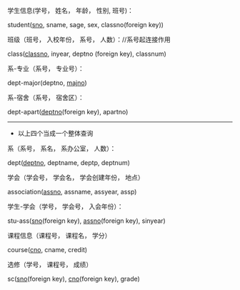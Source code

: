 学生信息(学号， 姓名， 年龄， 性别, 班号)：

student(<u>sno</u>, sname, sage, sex, classno(foreign key))



班级（班号， 入校年份， 系号， 人数）：//系号起连接作用

class(<u>classno</u>, inyear, deptno (foreign key), classnum)



系-专业（系号， 专业号）：

dept-major(deptno, <u>majno</u>)



系-宿舍（系号， 宿舍区）：

dept-apart(<u>deptno</u>(foreign key), apartno)



----------------------------------------------------

+ 以上四个当成一个整体查询



系（系号， 系名， 系办公室， 人数）：

dept(<u>deptno</u>, deptname, deptp, deptnum)



学会（学会号， 学会名， 学会创建年份， 地点）

association(<u>assno</u>, assname, assyear, assp)



学生-学会（学号， 学会号， 入会年份）：

stu-ass(<u>sno</u>(foreign key),  <u>assno</u>(foreign key), sinyear)



课程信息（课程号， 课程名， 学分）

course(<u>cno</u>, cname, credit)



选修（学号， 课程号， 成绩）

sc(<u>sno</u>(foreign key), <u>cno</u>(foreign key), grade)